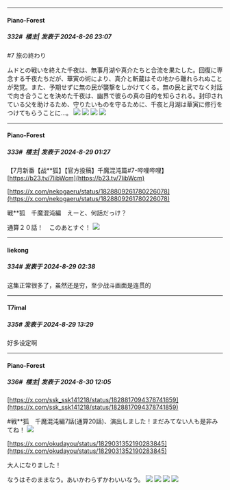 ﻿
*****

####  Piano-Forest  
##### 332#         楼主| 发表于 2024-8-26 23:07

#7 旅の終わり

ムドとの戦いを終えた千夜は、無事月湖や真介たちと合流を果たした。回復に専念する千夜たちだが、華寅の術により、真介と斬蔵はその地から離れられぬことが発覚。また、予期せずに無の民が襲撃をしかけてくる。無の民と武でなく対話で向き合うことを決めた千夜は、幽界で彼らの真の目的を知らされる。封印されている父を助けるため、守りたいものを守るために、千夜と月湖は華寅に修行をつけてもらうことに…。
<img src="https://p.sda1.dev/19/2f5d16e3a6cd16d2dfc250bb06690cd7/img01.png" referrerpolicy="no-referrer">
<img src="https://p.sda1.dev/19/17054061a4bc71fcc933aead0758f28e/img02.png" referrerpolicy="no-referrer">
<img src="https://p.sda1.dev/19/7e66eb72a3d583c4530eef359e84aa3f/img03.png" referrerpolicy="no-referrer">
<img src="https://p.sda1.dev/19/2336a918c4e06bf260b17188f1df3575/img04.png" referrerpolicy="no-referrer">


*****

####  Piano-Forest  
##### 333#         楼主| 发表于 2024-8-29 01:27

【7月新番【战**狐】【官方投稿】千魔混沌篇#7-哔哩哔哩】 
[https://b23.tv/7IibWcm](https://b23.tv/7IibWcm)

[https://x.com/nekogaeru/status/1828809261780226078](https://x.com/nekogaeru/status/1828809261780226078)

戦**狐　千魔混沌編　えーと、何話だっけ？

通算２０話！　このあとすぐ！
<img src="https://p.sda1.dev/19/22315380e90173e8a92a5b159920c6e3/20240829_002702.jpg" referrerpolicy="no-referrer">


*****

####  liekong  
##### 334#       发表于 2024-8-29 02:38

这集正常很多了，虽然还是穷，至少战斗画面是连贯的


*****

####  T7imal  
##### 335#       发表于 2024-8-29 13:29

好多设定啊


*****

####  Piano-Forest  
##### 336#         楼主| 发表于 2024-8-30 12:05

[https://x.com/ssk_ssk141218/status/1828817094378741859](https://x.com/ssk_ssk141218/status/1828817094378741859)

#戦**狐　千魔混沌編7話(通算20話)、演出しました！まだみてない人も是非みてね！
<img src="https://p.sda1.dev/19/e48f26512856674a3bbf416e7db1c455/20240830_005527.jpg" referrerpolicy="no-referrer">

[https://x.com/okudayou/status/1829031352190283845](https://x.com/okudayou/status/1829031352190283845)

大人になりました！

なうはそのままなう。あいかわらずかわいいなう。
<img src="https://p.sda1.dev/19/4c166707977394852cdbef980cf125e8/20240830_005538.jpg" referrerpolicy="no-referrer">
<img src="https://p.sda1.dev/19/30a79fe62cdab5bc231f305f187baa53/20240830_005539.jpg" referrerpolicy="no-referrer">
<img src="https://p.sda1.dev/19/313bf426769e77d48481d1d2af1eb194/20240830_005540.jpg" referrerpolicy="no-referrer">
<img src="https://p.sda1.dev/19/b121e89a3b85692b86871346889f17d2/20240830_005542.jpg" referrerpolicy="no-referrer">

